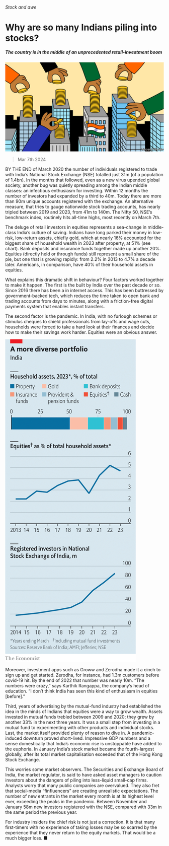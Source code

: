 ###### Stock and awe

# Why are so many Indians piling into stocks? 

##### The country is in the middle of an unprecedented retail-investment boom 

![image](images/20240309_ASD002.jpg) 

> Mar 7th 2024 

BY THE END of March 2020 the number of individuals registered to trade with India’s National Stock Exchange (NSE) totalled just 31m (of a population of 1.4bn). In the months that followed, even as a new virus upended global society, another bug was quietly spreading among the Indian middle classes: an infectious enthusiasm for investing. Within 12 months the number of investors had expanded by a third to 40m. Today there are more than 90m unique accounts registered with the exchange. An alternative measure, that tries to gauge nationwide stock trading accounts, has nearly tripled between 2019 and 2023, from 41m to 140m. The Nifty 50, NSE’s benchmark index, routinely hits all-time highs, most recently on March 7th. 

The deluge of retail investors in equities represents a sea-change in middle-class India’s culture of saving. Indians have long parked their money in low-risk, low-return assets, chiefly gold, which at nearly 16% accounted for the biggest share of household wealth in 2023 after property, at 51% (see chart). Bank deposits and insurance funds together made up another 20%. Equities (directly held or through funds) still represent a small share of the pie, but one that is growing rapidly: from 2.2% in 2013 to 4.7% a decade later. Americans, in comparison, have 40% of their household assets in equities. 

What explains this dramatic shift in behaviour? Four factors worked together to make it happen. The first is the  built by India over the past decade or so. Since 2016 there has been a  in internet access. This has been buttressed by government-backed tech, which reduces the time taken to open bank and trading accounts from days to minutes, along with a friction-free digital payments system that enables instant transfers. 

The second factor is the pandemic. In India, with no furlough schemes or stimulus cheques to shield professionals from lay-offs and wage cuts, households were forced to take a hard look at their finances and decide how to make their savings work harder. Equities were an obvious answer. 

![image](images/20240309_ASC682.png) 


Moreover, investment apps such as Groww and Zerodha made it a cinch to sign up and get started. Zerodha, for instance, had 1.3m customers before covid-19 hit. By the end of 2022 that number was nearly 10m. “The numbers were crazy,” says Karthik Rangappa, the company’s head of education. “I don’t think India has seen this kind of enthusiasm in equities [before].” 

Third, years of advertising by the mutual-fund industry had established the idea in the minds of Indians that equities were a way to grow wealth. Assets invested in mutual funds trebled between 2009 and 2020; they grew by another 33% in the next three years. It was a small step from investing in a mutual fund to experimenting with other products and individual stocks. Last, the market itself provided plenty of reason to dive in. A pandemic-induced downturn proved short-lived. Impressive GDP numbers and a sense domestically that India’s economic rise is unstoppable have added to the euphoria. In January India’s stock market became the fourth-largest globally, after its total market capitalisation exceeded that of the Hong Kong Stock Exchange. 

This worries some market observers. The Securities and Exchange Board of India, the market regulator, is said to have asked asset managers to caution investors about the dangers of piling into less-liquid small-cap firms. Analysts worry that many public companies are overvalued. They also fret that social-media “finfluencers” are creating unrealistic expectations. The number of new entrants in the market every month is at its highest level ever, exceeding the peaks in the pandemic. Between November and January 58m new investors registered with the NSE, compared with 33m in the same period the previous year. 

For industry insiders the chief risk is not just a correction. It is that many first-timers with no experience of taking losses may be so scarred by the experience that they never return to the equity markets. That would be a much bigger loss. ■


